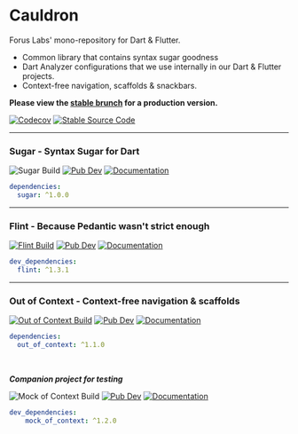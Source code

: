 # Cauldron

Forus Labs' mono-repository for Dart & Flutter.
* Common library that contains syntax sugar goodness
* Dart Analyzer configurations that we use internally in our Dart & Flutter projects.
* Context-free navigation, scaffolds & snackbars.

**Please view the [stable brunch](https://github.com/forus-labs/cauldron/tree/stable) for a production version.**

[![Codecov](https://codecov.io/gh/forus-labs/cauldron/branch/master/graph/badge.svg)](https://codecov.io/gh/forus-labs/cauldron)
[![Stable Source Code](https://img.shields.io/badge/stable-branch-blue.svg)](https://travis-ci.com/forus-labs/cauldron/tree/stable)

***
### Sugar - Syntax Sugar for Dart

![Sugar Build](https://github.com/forus-labs/cauldron/workflows/Sugar%20Build/badge.svg)
[![Pub Dev](https://img.shields.io/pub/v/sugar)](https://pub.dev/packages/sugar)
[![Documentation](https://img.shields.io/badge/documentation-1.0.0-brightgreen.svg)](https://pub.dev/documentation/sugar/latest/)

```YAML
dependencies:
  sugar: ^1.0.0
```

***
### Flint - Because Pedantic wasn't strict enough

[![Flint Build](https://github.com/forus-labs/cauldron/workflows/Flint%20Build/badge.svg)](https://github.com/forus-labs/cauldron/actions?query=workflow%3A%22Flint+Build%22)
[![Pub Dev](https://img.shields.io/pub/v/flint)](https://pub.dev/packages/flint)
[![Documentation](https://img.shields.io/badge/documentation-latest-brightgreen.svg)](https://pub.dev/documentation/flint/latest/)

```YAML
dev_dependencies:
  flint: ^1.3.1
```

***
### Out of Context - Context-free navigation & scaffolds

[![Out of Context Build](https://github.com/forus-labs/cauldron/workflows/Out%20of%20Context%20Build/badge.svg)](https://github.com/forus-labs/cauldron/actions?query=workflow%3A%22Out+of+Context+Build%22)
[![Pub Dev](https://img.shields.io/pub/v/out_of_context)](https://pub.dev/packages/out_of_context)
[![Documentation](https://img.shields.io/badge/documentation-latest-brightgreen.svg)](https://pub.dev/documentation/out_of_context/latest/)

```YAML
dependencies:
  out_of_context: ^1.1.0
```

<br>

_**Companion project for testing**_

![Mock of Context Build](https://github.com/forus-labs/cauldron/workflows/Mock%20of%20Context%20Build/badge.svg)
[![Pub Dev](https://img.shields.io/pub/v/mock_of_context)](https://pub.dev/packages/mock_of_context)
[![Documentation](https://img.shields.io/badge/documentation-1.2.0-brightgreen.svg)](https://pub.dev/documentation/mock_of_context/latest/)

```YAML
dev_dependencies:
    mock_of_context: ^1.2.0
```




